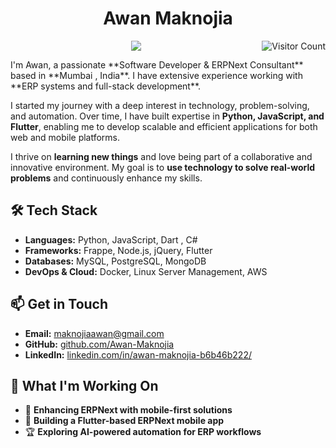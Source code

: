  <h1 align="center">Awan Maknojia</h1>
<p align="right">
	<img src="https://visitcount.itsvg.in/api?id=umakanthkaspa&icon=0&color=0" alt="Visitor Count" style="float: right;" />
</p> 

<p align="center">
	<img src="https://readme-typing-svg.herokuapp.com?font=Righteous&size=35&center=true&vCenter=true&width=500&height=70&duration=4000&lines=Hello+World!+🌍;+I'm+Umakanth+Kaspa!;+👨‍💻+Full+Stack+Developer;" />
</p>
I'm Awan, a passionate **Software Developer & ERPNext Consultant** based in **Mumbai , India**. I have extensive experience working with **ERP systems and full-stack development**.

I started my journey with a deep interest in technology, problem-solving, and automation. Over time, I have built expertise in **Python, JavaScript, and Flutter**, enabling me to develop scalable and efficient applications for both web and mobile platforms.

I thrive on **learning new things** and love being part of a collaborative and innovative environment. My goal is to **use technology to solve real-world problems** and continuously enhance my skills.

## 🛠️ Tech Stack
- **Languages:** Python, JavaScript, Dart , C# 
- **Frameworks:** Frappe, Node.js, jQuery, Flutter
- **Databases:** MySQL, PostgreSQL, MongoDB
- **DevOps & Cloud:** Docker, Linux Server Management, AWS
## 📫 Get in Touch
- **Email:** [maknojiaawan@gmail.com](mailto:maknojiaawan@gmail.com)
- **GitHub:** [github.com/Awan-Maknojia](https://github.com/Awan-Maknojia)
- **LinkedIn:** [linkedin.com/in/awan-maknojia-b6b46b222/](https://www.linkedin.com/in/awan-maknojia-b6b46b222/)
## 🌱 What I'm Working On
- 🚀 **Enhancing ERPNext with mobile-first solutions**
- 📲 **Building a Flutter-based ERPNext mobile app**
- 🏆 **Exploring AI-powered automation for ERP workflows**
